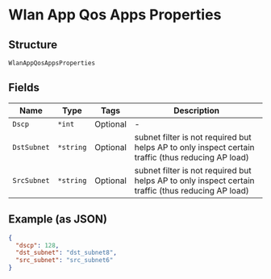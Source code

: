 
# Wlan App Qos Apps Properties

## Structure

`WlanAppQosAppsProperties`

## Fields

| Name | Type | Tags | Description |
|  --- | --- | --- | --- |
| `Dscp` | `*int` | Optional | - |
| `DstSubnet` | `*string` | Optional | subnet filter is not required but helps AP to only inspect certain traffic (thus reducing AP load) |
| `SrcSubnet` | `*string` | Optional | subnet filter is not required but helps AP to only inspect certain traffic (thus reducing AP load) |

## Example (as JSON)

```json
{
  "dscp": 128,
  "dst_subnet": "dst_subnet8",
  "src_subnet": "src_subnet6"
}
```

